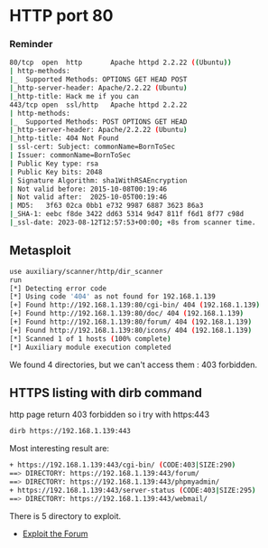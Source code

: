# HTTP port 80

### Reminder

```bash
80/tcp  open  http       Apache httpd 2.2.22 ((Ubuntu))
| http-methods:
|_  Supported Methods: OPTIONS GET HEAD POST
|_http-server-header: Apache/2.2.22 (Ubuntu)
|_http-title: Hack me if you can
443/tcp open  ssl/http   Apache httpd 2.2.22
| http-methods:
|_  Supported Methods: POST OPTIONS GET HEAD
|_http-server-header: Apache/2.2.22 (Ubuntu)
|_http-title: 404 Not Found
| ssl-cert: Subject: commonName=BornToSec
| Issuer: commonName=BornToSec
| Public Key type: rsa
| Public Key bits: 2048
| Signature Algorithm: sha1WithRSAEncryption
| Not valid before: 2015-10-08T00:19:46
| Not valid after:  2025-10-05T00:19:46
| MD5:   3f63 02ca 0bb1 e732 9987 6887 3623 86a3
|_SHA-1: eebc f8de 3422 dd63 5314 9d47 811f f6d1 8f77 c98d
|_ssl-date: 2023-08-12T12:57:53+00:00; +8s from scanner time.
```

## Metasploit

```bash
use auxiliary/scanner/http/dir_scanner
run
[*] Detecting error code
[*] Using code '404' as not found for 192.168.1.139
[+] Found http://192.168.1.139:80/cgi-bin/ 404 (192.168.1.139)
[+] Found http://192.168.1.139:80/doc/ 404 (192.168.1.139)
[+] Found http://192.168.1.139:80/forum/ 404 (192.168.1.139)
[+] Found http://192.168.1.139:80/icons/ 404 (192.168.1.139)
[*] Scanned 1 of 1 hosts (100% complete)
[*] Auxiliary module execution completed
```

We found 4 directories, but we can't access them : 403 forbidden.

## HTTPS listing with dirb command

http page return 403 forbidden so i try with https:443

```bash
dirb https://192.168.1.139:443
```

Most interesting result are:

```bash
+ https://192.168.1.139:443/cgi-bin/ (CODE:403|SIZE:290)
==> DIRECTORY: https://192.168.1.139:443/forum/
==> DIRECTORY: https://192.168.1.139:443/phpmyadmin/
+ https://192.168.1.139:443/server-status (CODE:403|SIZE:295)
==> DIRECTORY: https://192.168.1.139:443/webmail/
```

There is 5 directory to exploit.

- [Exploit the Forum](/http-https/forum.md)

